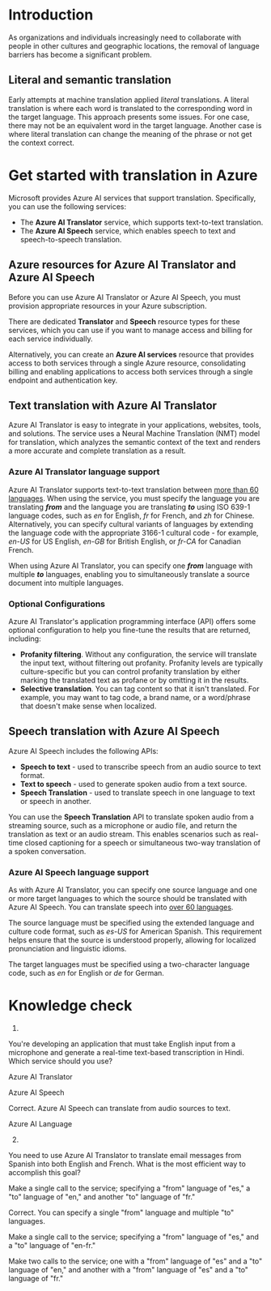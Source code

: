 
# Introduction



As organizations and individuals increasingly need to collaborate with people in other cultures and geographic locations, the removal of language barriers has become a significant problem.


## Literal and semantic translation

Early attempts at machine translation applied _literal_ translations. A literal translation is where each word is translated to the corresponding word in the target language. This approach presents some issues. For one case, there may not be an equivalent word in the target language. Another case is where literal translation can change the meaning of the phrase or not get the context correct.


# Get started with translation in Azure

Microsoft provides Azure AI services that support translation. Specifically, you can use the following services:

- The **Azure AI Translator** service, which supports text-to-text translation.
- The **Azure AI Speech** service, which enables speech to text and speech-to-speech translation.

## Azure resources for Azure AI Translator and Azure AI Speech

Before you can use Azure AI Translator or Azure AI Speech, you must provision appropriate resources in your Azure subscription.

There are dedicated **Translator** and **Speech** resource types for these services, which you can use if you want to manage access and billing for each service individually.

Alternatively, you can create an **Azure AI services** resource that provides access to both services through a single Azure resource, consolidating billing and enabling applications to access both services through a single endpoint and authentication key.

## Text translation with Azure AI Translator

Azure AI Translator is easy to integrate in your applications, websites, tools, and solutions. The service uses a Neural Machine Translation (NMT) model for translation, which analyzes the semantic context of the text and renders a more accurate and complete translation as a result.

### Azure AI Translator language support

Azure AI Translator supports text-to-text translation between [more than 60 languages](https://learn.microsoft.com/en-us/azure/ai-services/Translator/language-support). When using the service, you must specify the language you are translating _**from**_ and the language you are translating _**to**_ using ISO 639-1 language codes, such as _en_ for English, _fr_ for French, and _zh_ for Chinese. Alternatively, you can specify cultural variants of languages by extending the language code with the appropriate 3166-1 cultural code - for example, _en-US_ for US English, _en-GB_ for British English, or _fr-CA_ for Canadian French.

When using Azure AI Translator, you can specify one _**from**_ language with multiple _**to**_ languages, enabling you to simultaneously translate a source document into multiple languages.

### Optional Configurations

Azure AI Translator's application programming interface (API) offers some optional configuration to help you fine-tune the results that are returned, including:

- **Profanity filtering**. Without any configuration, the service will translate the input text, without filtering out profanity. Profanity levels are typically culture-specific but you can control profanity translation by either marking the translated text as profane or by omitting it in the results.
- **Selective translation**. You can tag content so that it isn't translated. For example, you may want to tag code, a brand name, or a word/phrase that doesn't make sense when localized.

## Speech translation with Azure AI Speech

Azure AI Speech includes the following APIs:

- **Speech to text** - used to transcribe speech from an audio source to text format.
- **Text to speech** - used to generate spoken audio from a text source.
- **Speech Translation** - used to translate speech in one language to text or speech in another.

You can use the **Speech Translation** API to translate spoken audio from a streaming source, such as a microphone or audio file, and return the translation as text or an audio stream. This enables scenarios such as real-time closed captioning for a speech or simultaneous two-way translation of a spoken conversation.

### Azure AI Speech language support

As with Azure AI Translator, you can specify one source language and one or more target languages to which the source should be translated with Azure AI Speech. You can translate speech into [over 60 languages](https://learn.microsoft.com/en-us/azure/ai-services/speech-service/language-support?tabs=stt#speech-translation?azure-portal=true).

The source language must be specified using the extended language and culture code format, such as _es-US_ for American Spanish. This requirement helps ensure that the source is understood properly, allowing for localized pronunciation and linguistic idioms.

The target languages must be specified using a two-character language code, such as _en_ for English or _de_ for German.



# Knowledge check


1.

You're developing an application that must take English input from a microphone and generate a real-time text-based transcription in Hindi. Which service should you use?

Azure AI Translator

Azure AI Speech

Correct. Azure AI Speech can translate from audio sources to text.

Azure AI Language

2.

You need to use Azure AI Translator to translate email messages from Spanish into both English and French. What is the most efficient way to accomplish this goal?

Make a single call to the service; specifying a "from" language of "es," a "to" language of "en," and another "to" language of "fr."

Correct. You can specify a single "from" language and multiple "to" languages.

Make a single call to the service; specifying a "from" language of "es," and a "to" language of "en-fr."

Make two calls to the service; one with a "from" language of "es" and a "to" language of "en," and another with a "from" language of "es" and a "to" language of "fr."